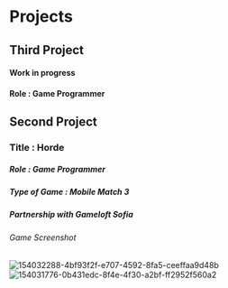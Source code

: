 # Projects
## Third Project
#### Work in progress
#### Role : Game Programmer

## Second Project
### Title : Horde
##### Role : Game Programmer
##### Type of Game : Mobile Match 3
##### Partnership with Gameloft Sofia
###### Game Screenshot 
![154032288-4bf93f2f-e707-4592-8fa5-ceeffaa9d48b](https://user-images.githubusercontent.com/90765299/178112689-7f6d554f-d397-4b85-a375-3c8ebfef18da.png)
![154031776-0b431edc-8f4e-4f30-a2bf-ff2952f560a2](https://user-images.githubusercontent.com/90765299/178112695-1969551f-60e6-4bda-86ed-5d98f040fc96.png)
